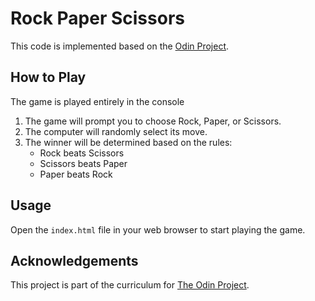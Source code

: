 # Rock Paper Scissors

This code is implemented based on the [Odin Project](https://www.theodinproject.com/lessons/foundations-rock-paper-scissors).

## How to Play

The game is played entirely in the console

1. The game will prompt you to choose Rock, Paper, or Scissors.
2. The computer will randomly select its move.
3. The winner will be determined based on the rules:
    - Rock beats Scissors
    - Scissors beats Paper
    - Paper beats Rock

## Usage

Open the `index.html` file in your web browser to start playing the game.


## Acknowledgements

This project is part of the curriculum for [The Odin Project](https://www.theodinproject.com/).